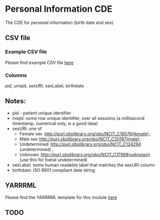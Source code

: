 # Personal Information CDE

The CDE for personal information (birth date and sex)

## CSV file 

### Example CSV file
Please find example CSV file [here](../csv/personal.csv)

### Columns

pid, uniqid, sexURI, sexLabel, birthdate


## Notes:
  * pid - patient unique identifier
  * iniqid:  some row unique identifier, over all sessions (a millisecond timestamp, numerical only, is a good idea)
  * sexURI: one of 
    * Female sex  http://purl.obolibrary.org/obo/NCIT_C16576(female) ; 
    * Male sex http://purl.obolibrary.org/obo/NCIT_C20197(male); 
    * Undetermined  http://purl.obolibrary.org/obo/NCIT_C124294 (undetermined) ; 
    * Unknown  http://purl.obolibrary.org/obo/NCIT_C17998(unknown) (use this for foetal undetermined) 
  * sexLabel:  some human readable label that matches the sexURI column
  * birthdate:  ISO 8601 compliant date string

## YARRRML

Please find the YARRRML template for this module [here](../templates/personal_yarrrml_template.yaml)
  
##  TODO

